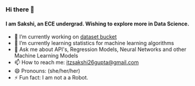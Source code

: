 ### Hi there 👋
#### I am Sakshi, an ECE undergrad. Wishing to explore more in Data Science.

- 🔭 I’m currently working on [dataset bucket](https://github.com/kescardoso/datasetbucket.git)
- 🌱 I’m currently learning statistics for machine learning algorithms
- 💬 Ask me about API's, Regression Models, Neural Networks and other Machine Learning Models
- 📫 How to reach me: [itzsakshi26gupta@gmail.com](mailto:itzsakshi26gupta@gmail.com)
- 😄 Pronouns: (she/her/her)
- ⚡ Fun fact: I am not a a Robot.
